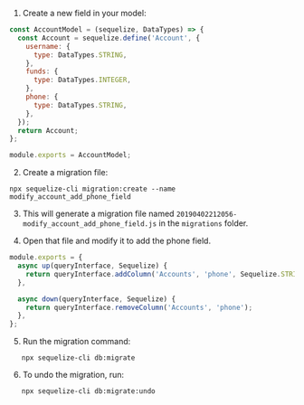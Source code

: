 1. Create a new field in your model:

```js
const AccountModel = (sequelize, DataTypes) => {
  const Account = sequelize.define('Account', {
    username: {
      type: DataTypes.STRING,
    },
    funds: {
      type: DataTypes.INTEGER,
    },
    phone: {
      type: DataTypes.STRING,
    },
  });
  return Account;
};

module.exports = AccountModel;
```

2. Create a migration file:

```shell
npx sequelize-cli migration:create --name modify_account_add_phone_field
```

3. This will generate a migration file named `20190402212056-modify_account_add_phone_field.js` in the `migrations` folder.

4. Open that file and modify it to add the phone field.

```js
module.exports = {
  async up(queryInterface, Sequelize) {
    return queryInterface.addColumn('Accounts', 'phone', Sequelize.STRING);
  },

  async down(queryInterface, Sequelize) {
    return queryInterface.removeColumn('Accounts', 'phone');
  },
};
```

5. Run the migration command:

```shell
   npx sequelize-cli db:migrate
```

6. To undo the migration, run:

```shell
   npx sequelize-cli db:migrate:undo
```
